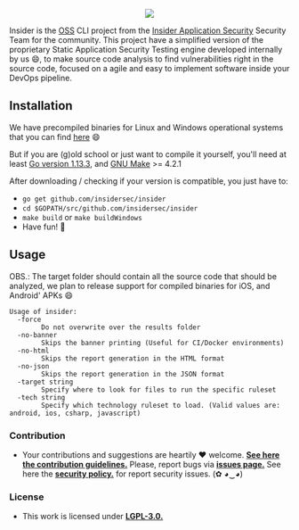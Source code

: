 <p align="center">
  <img src="https://insidersec.io/wp-content/uploads/2020/03/insider-novo-logo.png">
</p>

Insider is the [OSS](https://opensource.org/) CLI project from the [Insider Application Security](https://insidersec.io) Security Team for the community.
This project have a simplified version of the proprietary Static Application Security Testing engine developed internally by us :smile:, to make source code analysis to find vulnerabilities right in the source code, focused on a agile and easy to implement software inside your DevOps pipeline.



## Installation
We have precompiled binaries for Linux and Windows operational systems that you can find [here](https://github.com/insidersec/insider/releases) :smile:

But if you are (g)old school or just want to compile it yourself, you'll need at least [Go version 1.13.3](https://golang.org/dl/), and [GNU Make](https://www.gnu.org/software/make/) >= 4.2.1

After downloading / checking if your version is compatible, you just have to:

* `go get github.com/insidersec/insider`
* `cd $GOPATH/src/github.com/insidersec/insider`
* `make build` or `make buildWindows`
* Have fun! :rocket:

## Usage
OBS.: The target folder should contain all the source code that should be analyzed, we plan to release support for compiled binaries for iOS, and Android' APKs :smile:

```
Usage of insider:
  -force
    	Do not overwrite over the results folder
  -no-banner
    	Skips the banner printing (Useful for CI/Docker environments)
  -no-html
    	Skips the report generation in the HTML format
  -no-json
    	Skips the report generation in the JSON format
  -target string
    	Specify where to look for files to run the specific ruleset
  -tech string
    	Specify which technology ruleset to load. (Valid values are: android, ios, csharp, javascript)
```

### Contribution

- Your contributions and suggestions are heartily ♥ welcome. [**See here the contribution guidelines.**](/.github/CONTRIBUTING.md) Please, report bugs via [**issues page.**](https://github.com/insidersec/insider/issues) See here the [**security policy.**](/.github/SECURITY.md) for report security issues. (✿ ◕‿◕) 


### License

- This work is licensed under [**LGPL-3.0.**](/LICENSE.md)
